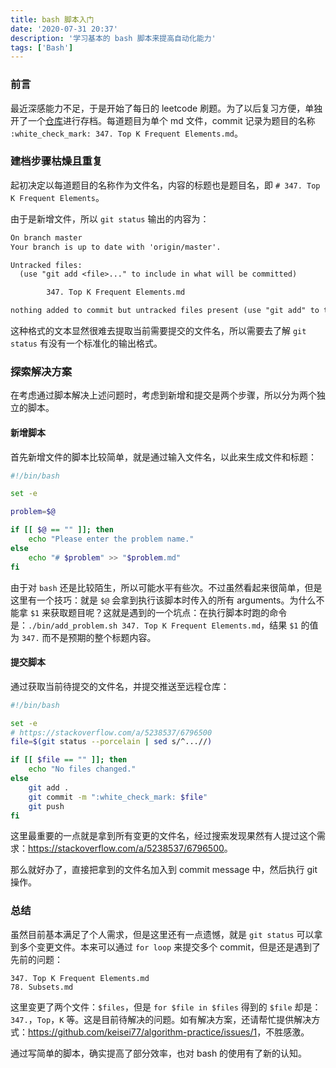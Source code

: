 ```yaml
---
title: bash 脚本入门
date: '2020-07-31 20:37'
description: '学习基本的 bash 脚本来提高自动化能力'
tags: ['Bash']
---
```


### 前言

最近深感能力不足，于是开始了每日的 leetcode 刷题。为了以后复习方便，单独开了一个[仓库](https://github.com/keisei77/algorithm-practice)进行存档。每道题目为单个 md 文件，commit 记录为题目的名称 `:white_check_mark: 347. Top K Frequent Elements.md`。

### 建档步骤枯燥且重复

起初决定以每道题目的名称作为文件名，内容的标题也是题目名，即 `# 347. Top K Frequent Elements`。

由于是新增文件，所以 `git status` 输出的内容为：

```txt
On branch master
Your branch is up to date with 'origin/master'.

Untracked files:
  (use "git add <file>..." to include in what will be committed)

        347. Top K Frequent Elements.md

nothing added to commit but untracked files present (use "git add" to track)
```

这种格式的文本显然很难去提取当前需要提交的文件名，所以需要去了解 `git status` 有没有一个标准化的输出格式。

### 探索解决方案

在考虑通过脚本解决上述问题时，考虑到新增和提交是两个步骤，所以分为两个独立的脚本。

#### 新增脚本

首先新增文件的脚本比较简单，就是通过输入文件名，以此来生成文件和标题：

```bash
#!/bin/bash

set -e

problem=$@

if [[ $@ == "" ]]; then
    echo "Please enter the problem name."
else
    echo "# $problem" >> "$problem.md"
fi
```

由于对 `bash` 还是比较陌生，所以可能水平有些次。不过虽然看起来很简单，但是这里有一个技巧：就是 `$@` 会拿到执行该脚本时传入的所有 arguments。为什么不能拿 `$1` 来获取题目呢？这就是遇到的一个坑点：在执行脚本时跑的命令是：`./bin/add_problem.sh 347. Top K Frequent Elements.md`，结果 `$1` 的值为 `347.` 而不是预期的整个标题内容。

#### 提交脚本

通过获取当前待提交的文件名，并提交推送至远程仓库：

```bash
#!/bin/bash

set -e
# https://stackoverflow.com/a/5238537/6796500
file=$(git status --porcelain | sed s/^...//)

if [[ $file == "" ]]; then
    echo "No files changed."
else
    git add .
    git commit -m ":white_check_mark: $file"
    git push
fi
```

这里最重要的一点就是拿到所有变更的文件名，经过搜索发现果然有人提过这个需求：<https://stackoverflow.com/a/5238537/6796500>。

那么就好办了，直接把拿到的文件名加入到 commit message 中，然后执行 git 操作。

### 总结

虽然目前基本满足了个人需求，但是这里还有一点遗憾，就是 `git status` 可以拿到多个变更文件。本来可以通过 `for loop` 来提交多个 commit，但是还是遇到了先前的问题：

```
347. Top K Frequent Elements.md
78. Subsets.md
```

这里变更了两个文件：`$files`，但是 `for $file in $files` 得到的 `$file` 却是：`347.`，`Top`，`K` 等。这是目前待解决的问题。如有解决方案，还请帮忙提供解决方式：<https://github.com/keisei77/algorithm-practice/issues/1>，不胜感激。

通过写简单的脚本，确实提高了部分效率，也对 bash 的使用有了新的认知。
